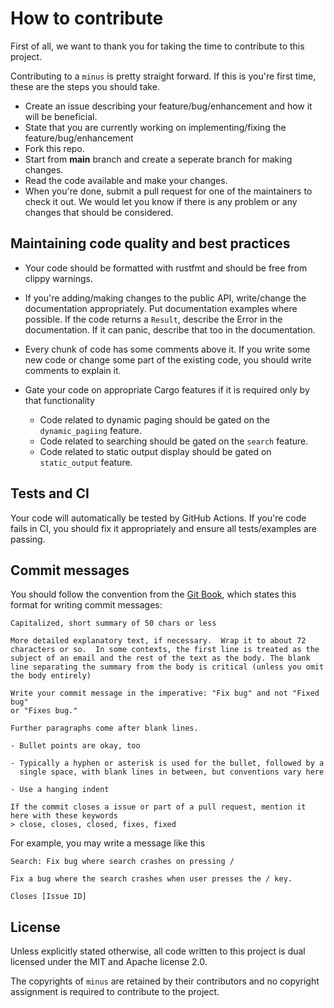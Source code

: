 # How to contribute
First of all, we want to thank you for taking the time to contribute to this project. 

Contributing to a `minus` is pretty straight forward. If this is you're first time, these are the steps you should take.

- Create an issue describing your feature/bug/enhancement and how it will be beneficial.
- State that you are currently working on implementing/fixing the feature/bug/enhancement
- Fork this repo.
- Start from **main** branch and create a seperate branch for making changes.
- Read the code available and make your changes.
- When you're done, submit a pull request for one of the maintainers to check it out. We would let you know if there is
  any problem or any changes that should be considered.
  

## Maintaining code quality and best practices
- Your code should be formatted with rustfmt and should be free from clippy warnings.
- If you're adding/making changes to the public API, write/change the documentation appropriately. Put documentation
  examples where possible. If the code returns a `Result`, describe the Error in the documentation. If it can panic,
  describe that too in the documentation.
  
- Every chunk of code has some comments above it. If you write some new code or change some part of the existing code,
  you should write comments to explain it.

- Gate your code on appropriate Cargo features if it is required only by that functionality
  - Code related to dynamic paging should be gated on the `dynamic_pagiing` feature.
  - Code related to searching should be gated on the `search` feature.
  - Code related to static output display should be gated on `static_output` feature.

## Tests and CI
Your code will automatically be tested by GitHub Actions. If you're code fails in CI, you should fix it appropriately
and ensure all tests/examples are passing.

## Commit messages
You should follow the convention from the [Git Book](https://git-scm.com/book/ch5-2.html), which states this format for
writing commit messages:

```
Capitalized, short summary of 50 chars or less

More detailed explanatory text, if necessary.  Wrap it to about 72
characters or so.  In some contexts, the first line is treated as the
subject of an email and the rest of the text as the body. The blank
line separating the summary from the body is critical (unless you omit
the body entirely)

Write your commit message in the imperative: "Fix bug" and not "Fixed bug"
or "Fixes bug." 

Further paragraphs come after blank lines.

- Bullet points are okay, too

- Typically a hyphen or asterisk is used for the bullet, followed by a
  single space, with blank lines in between, but conventions vary here

- Use a hanging indent

If the commit closes a issue or part of a pull request, mention it here with these keywords
> close, closes, closed, fixes, fixed
```

For example, you may write a message like this

```
Search: Fix bug where search crashes on pressing /

Fix a bug where the search crashes when user presses the / key.

Closes [Issue ID]
```

## License
Unless explicitly stated otherwise, all code written to this project is dual licensed under the MIT and Apache license
2.0.

The copyrights of `minus` are retained by their contributors and no copyright assignment is required to contribute to
the project.
